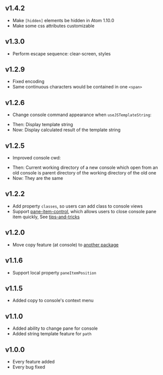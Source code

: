 
## v1.4.2
 * Make `[hidden]` elements be hidden in Atom 1.10.0
 * Make some css attributes customizable

## v1.3.0
 * Perform escape sequence: clear-screen, styles

## v1.2.9
 * Fixed encoding
 * Same continuous characters would be contained in one `<span>`

## v1.2.6
 * Change console command appearance when `useJSTemplateString`:
  - Then: Display template string
  - Now: Display calculated result of the template string

## v1.2.5
 * Improved console cwd:
  - Then: Current working directory of a new console which open from an old console is parent directory of the working directory of the old one
  - Now: They are the same

## v1.2.2
 * Add property `classes`, so users can add class to console views
 * Support [pane-item-control](https://atom.io/packages/enable-pane-item-control-helper), which allows users to close console pane item quickly, See [tips-and-tricks](https://github.com/ksxatompackages/cmd-exec-documentation/blob/master/wiki/user-manual/tips-and-tricks.md#quick-close)

## v1.2.0
 * Move copy feature (at console) to [another package](https://atom.io/packages/enable-clipboard-helper)

## v1.1.6
 * Support local property `paneItemPosition`

## v1.1.5
 * Added copy to console's context menu

## v1.1.0
 * Added ability to change pane for console
 * Added string template feature for `path`

## v1.0.0
 * Every feature added
 * Every bug fixed
